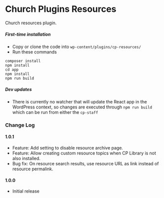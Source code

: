 # Church Plugins Resources
Church resources plugin.

##### First-time installation  #####

- Copy or clone the code into `wp-content/plugins/cp-resources/`
- Run these commands
```
composer install
npm install
cd app
npm install
npm run build
```

##### Dev updates  #####

- There is currently no watcher that will update the React app in the WordPress context, so changes are executed through `npm run build` which can be run from either the `cp-staff`

### Change Log

#### 1.0.1
* Feature: Add setting to disable resource archive page.
* Feature: Allow creating custom resource topics when CP Library is not also installed.
* Bug fix: On resource search results, use resource URL as link instead of resource permalink.

#### 1.0.0
* Initial release
